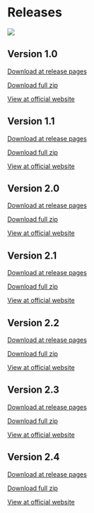 # Releases
<a href="https://thecode764.github.io/kita/version/2.0">
    <img src="https://img.shields.io/badge/dynamic/json?url=https%3A%2F%2Fapi.github.com%2Frepos%2FThecode764%2Fkita%2Freleases%2Flatest&query=name&style=for-the-badge&logo=github&logoColor=black&label=LATEST%20RELEASE&labelColor=gray&color=black">
</a>

## Version 1.0
[Download at release pages](https://github.com/Thecode764/kita/releases/tag/version-1)

[Download full zip](https://github.com/Thecode764/kita/archive/refs/tags/version-1.zip)

[View at official website](https://thecode764.github.io/kita/version/1)
## Version 1.1
[Download at release pages](https://github.com/Thecode764/kita/releases/tag/version-1.1)

[Download full zip](https://github.com/Thecode764/kita/archive/refs/tags/version-1.1.zip)

[View at official website](https://thecode764.github.io/kita/version/1.1)
## Version 2.0
[Download at release pages](https://github.com/Thecode764/kita/releases/tag/version-2)

[Download full zip](https://github.com/Thecode764/kita/archive/refs/tags/version-2.0.zip)

[View at official website](https://thecode764.github.io/kita/version/2.0)
## Version 2.1
[Download at release pages](https://github.com/Thecode764/kita/releases/tag/version-2.1)

[Download full zip](https://github.com/Thecode764/kita/archive/refs/tags/version-2.1.zip)

[View at official website](https://thecode764.github.io/kita/version/2.1)
## Version 2.2
[Download at release pages](https://github.com/Thecode764/kita/releases/tag/version-2.2)

[Download full zip](https://github.com/Thecode764/kita/archive/refs/tags/version-2.2.zip)

[View at official website](https://thecode764.github.io/kita/version/2.2)
## Version 2.3
[Download at release pages](https://github.com/Thecode764/kita/releases/tag/version-2.3)

[Download full zip](https://github.com/Thecode764/kita/archive/refs/tags/version-2.3.zip)

[View at official website](https://thecode764.github.io/kita/version/2.3)
## Version 2.4
[Download at release pages](https://github.com/Thecode764/kita/releases/tag/version-2.4)

[Download full zip](https://github.com/Thecode764/kita/archive/refs/tags/version-2.4.zip)

[View at official website](https://thecode764.github.io/kita/version/2.4)
